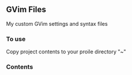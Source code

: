## GVim Files ##
My custom GVim settings and syntax files

### To use ###
Copy project contents to your proile directory "~"

### Contents ###
